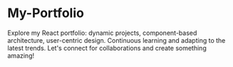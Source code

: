 # My-Portfolio
Explore my React portfolio: dynamic projects, component-based architecture, user-centric design. Continuous learning and adapting to the latest trends. Let's connect for collaborations and create something amazing!
